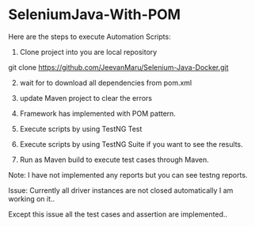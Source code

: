# SeleniumJava-With-POM

Here are the steps to execute Automation Scripts:

1) Clone project into you are local repository

git clone https://github.com/JeevanMaru/Selenium-Java-Docker.git

2) wait for to download all dependencies from pom.xml

3) update Maven project to clear the errors

4) Framework has implemented with POM pattern.

5) Execute scripts by using TestNG Test

6) Execute scripts by using TestNG Suite if you want to see the results.

7) Run as Maven build to execute test cases through Maven.

Note: I have not implemented any reports but you can see testng reports.

Issue: Currently all driver instances are not closed automatically I am working on it..

Except this issue all the test cases and assertion are implemented..
